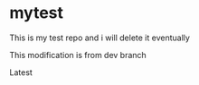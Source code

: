 # mytest
This is my test repo and i will delete it eventually

This modification is from dev branch

Latest
